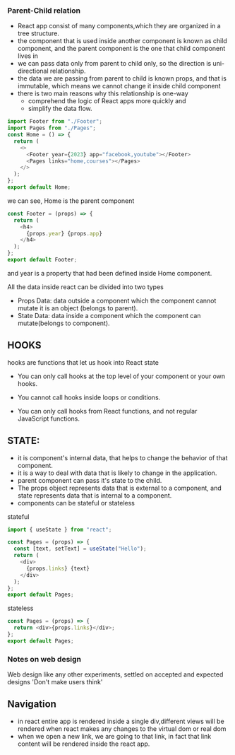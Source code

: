 ### Parent-Child relation

- React app consist of many components,which they are organized in a tree structure.
- the component that is used inside another component is known as child component, and the parent component is the one that child component lives in
- we can pass data only from parent to child only, so the direction is uni-directional relationship.
- the data we are passing from parent to child is known props, and that is immutable, which means we cannot change it inside child component
- there is two main reasons why this relationship is one-way
  - comprehend the logic of React apps more quickly and
  - simplify the data flow.

```js
import Footer from "./Footer";
import Pages from "./Pages";
const Home = () => {
  return (
    <>
      <Footer year={2023} app="facebook,youtube"></Footer>
      <Pages links="home,courses"></Pages>
    </>
  );
};
export default Home;
```

we can see, Home is the parent component

```js
const Footer = (props) => {
  return (
    <h4>
      {props.year} {props.app}
    </h4>
  );
};
export default Footer;
```

and year is a property that had been defined inside Home component.

All the data inside react can be divided into two types

- Props Data: data outside a component which the component cannot mutate it is an object (belongs to parent).
- State Data: data inside a component which the component can mutate(belongs to component).

## HOOKS

hooks are functions that let us hook into React state

- You can only call hooks at the top level of your component or your own hooks.

- You cannot call hooks inside loops or conditions.

- You can only call hooks from React functions, and not regular JavaScript functions.

## STATE:

- it is component's internal data, that helps to change the behavior of that component.
- it is a way to deal with data that is likely to change in the application.
- parent component can pass it's state to the child.
- The props object represents data that is external to a component, and state represents data that is internal to a component.
- components can be stateful or stateless

stateful

```js
import { useState } from "react";

const Pages = (props) => {
  const [text, setText] = useState("Hello");
  return (
    <div>
      {props.links} {text}
    </div>
  );
};
export default Pages;
```

stateless

```js
const Pages = (props) => {
  return <div>{props.links}</div>;
};
export default Pages;
```

### Notes on web design

Web design like any other experiments, settled on accepted and expected designs
'Don't make users think'

## Navigation

- in react entire app is rendered inside a single div,different views will be rendered when react makes any changes to the virtual dom or real dom
- when we open a new link, we are going to that link, in fact that link content will be rendered inside the react app.
